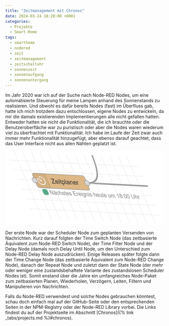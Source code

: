 ```yaml
---
title: "Zeitmanagement mit Chronos"
date: 2024-03-24 18:20:00 +0001
categories:
  - Projekte
  - Smart-Home
tags:
  - smarthome
  - nodered
  - zeit
  - zeitmanagement
  - zeitschaltuhr
  - sonnenzeit
  - sonnenaufgang
  - sonnenuntergang
---
```


Im Jahr 2020 war ich auf der Suche nach Node-RED Nodes, um eine automatisierte Steuerung für meine Lampen anhand des Sonnenstands zu realisieren. Und obwohl es dafür bereits Nodes (fast) im Überfluss gab, hatte ich mich trotzdem dazu entschlossen, eigene Nodes zu entwickeln, da mir die damals existierenden Implementierungen alle nicht gefallen hatten. Entweder hatten sie nicht die Funktionalität, die ich brauchte oder die Benutzeroberfläche war zu puristisch oder aber die Nodes waren wiederum viel zu überfrachtet mit Funktionalität. Ich habe im Laufe der Zeit zwar auch immer mehr Funktionalität hinzugefügt, aber ebenso darauf geachtet, dass das User Interface nicht aus allen Nähten geplatzt ist.

![Chronos](/assets/img/posts/chronos.png)

Der erste Node war der Scheduler Node zum geplanten Versenden von Nachrichten. Kurz darauf folgten der Time Switch Node (das zeitbasierte Äquivalent zum Node-RED Switch Node), der Time Filter Node und der Delay Node (damals noch Delay Until Node, um den Unterschied zum Node-RED Delay Node auszudrücken). Einige Releases später folgte dann der Time Change Node (das zeitbasierte Äquivalent zum Node-RED Change Node), danach der Repeat Node und zuletzt dann der State Node (der mehr oder weniger eine zustandsbehaftete Variante des zustandslosen Scheduler Nodes ist). Somit enstand über die Jahre ein umfangreiches Node-Paket zum zeitbasierten Planen, Wiederholen, Verzögern, Leiten, Filtern und Manipulieren von Nachrichten.

Falls du Node-RED verwendest und solche Nodes gebrauchen könntest, schau doch einfach mal auf der GitHub-Seite oder den entsprechenden Seiten in der NPM-Registry oder der Node-RED Library vorbei. Die Links findest du auf der Projektseite im Abschnitt [Chronos]({% link _tabs/projects.md %}#chronos).
